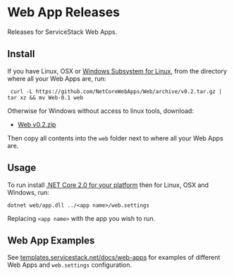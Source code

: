 # Web App Releases

Releases for ServiceStack Web Apps.

## Install

If you have Linux, OSX or [Windows Subsystem for Linux](https://msdn.microsoft.com/en-us/commandline/wsl/install_guide), 
from the directory where all your Web Apps are, run:

     curl -L https://github.com/NetCoreWebApps/Web/archive/v0.2.tar.gz | tar xz && mv Web-0.1 web

Otherwise for Windows without access to linux tools, download:

 - [Web v0.2.zip](https://github.com/NetCoreWebApps/Web/archive/v0.2.zip)

Then copy all contents into the `web` folder next to where all your Web Apps are.

## Usage

To run install [.NET Core 2.0 for your platform](https://www.microsoft.com/net/download/core) then for Linux, OSX and Windows, run:

    dotnet web/app.dll ../<app name>/web.settings

Replacing `<app name>` with the app you wish to run.

## Web App Examples

See [templates.servicestack.net/docs/web-apps](http://templates.servicestack.net/docs/web-apps) for examples of different Web Apps and 
`web.settings` configuration.